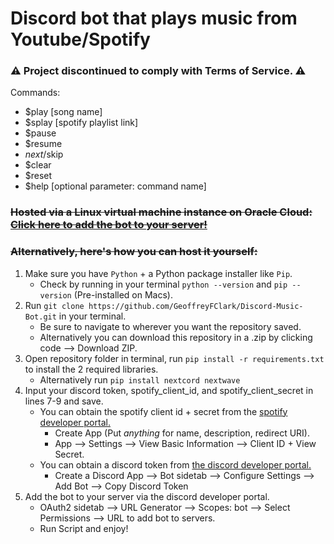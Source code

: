 # Discord bot that plays music from Youtube/Spotify
### :warning: Project discontinued to comply with Terms of Service. :warning:

Commands:
- $play [song name]
- $splay [spotify playlist link] 
- $pause 
- $resume 
- $next/$skip 
- $clear 
- $reset
- $help [optional parameter: command name]

### ~~Hosted via a Linux virtual machine instance on Oracle Cloud:~~ [~~Click here to add the bot to your server!~~](https://discord.com/api/oauth2/authorize?client_id=1103073658865451139&permissions=40667471806016&scope=bot)<br>
### ~~Alternatively, here's how you can host it yourself:~~
1. Make sure you have `Python` + a Python package installer like `Pip`.
     - Check by running in your terminal `python --version` and `pip --version` (Pre-installed on Macs).
2. Run `git clone https://github.com/GeoffreyFClark/Discord-Music-Bot.git` in your terminal.
     - Be sure to navigate to wherever you want the repository saved. 
     - Alternatively you can download this repository in a .zip by clicking code --> Download ZIP.
3. Open repository folder in terminal, run `pip install -r requirements.txt` to install the 2 required libraries.
     - Alternatively run `pip install nextcord nextwave`
4. Input your discord token, spotify_client_id, and spotify_client_secret in lines 7-9 and save. 
     - You can obtain the spotify client id + secret from the [spotify developer portal.](https://developer.spotify.com/dashboard)
          - Create App (Put <i>anything</i> for name, description, redirect URI).
          - App --> Settings --> View Basic Information --> Client ID + View Secret.
     - You can obtain a discord token from [the discord developer portal.](https://discord.com/developers/applications)<br>
          - Create a Discord App --> Bot sidetab --> Configure Settings --> Add Bot --> Copy Discord Token<br>
5. Add the bot to your server via the discord developer portal.</br>
    - OAuth2 sidetab --> URL Generator --> Scopes: bot --> Select Permissions --> URL to add bot to servers.<br>
    - Run Script and enjoy!
